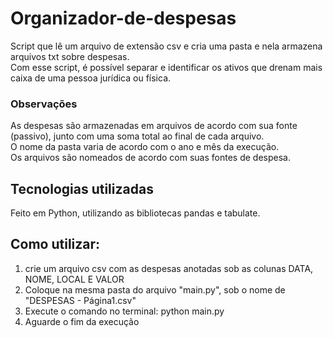 # Organizador-de-despesas

Script que lê um arquivo de extensão csv e cria uma pasta e nela armazena arquivos txt sobre despesas.<br>
Com esse script, é possível separar e identificar os ativos que drenam mais caixa de uma pessoa jurídica ou física.

### Observações
As despesas são armazenadas em arquivos de acordo com sua fonte (passivo), junto com uma soma total ao final de cada arquivo.<br>
O nome da pasta varia de acordo com o ano e mês da execução. <br>
Os arquivos são nomeados de acordo com suas fontes de despesa.

## Tecnologias utilizadas
Feito em Python, utilizando as bibliotecas pandas e tabulate.

## Como utilizar: 
1. crie um arquivo csv com as despesas anotadas sob as colunas DATA, NOME, LOCAL E VALOR<br>
2. Coloque na mesma pasta do arquivo "main.py", sob o nome de "DESPESAS - Página1.csv"<br>
3. Execute o comando no terminal: python main.py<br>
4. Aguarde o fim da execução

